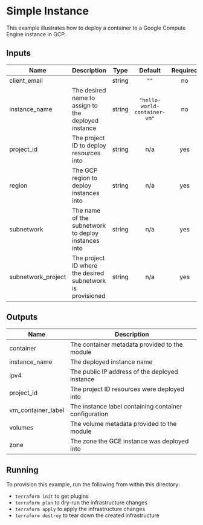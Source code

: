 # Simple Instance

This example illustrates how to deploy a container to a Google Compute Engine instance in GCP.

<!-- BEGINNING OF PRE-COMMIT-TERRAFORM DOCS HOOK -->
## Inputs

| Name | Description | Type | Default | Required |
|------|-------------|:----:|:-----:|:-----:|
| client\_email |  | string | `""` | no |
| instance\_name | The desired name to assign to the deployed instance | string | `"hello-world-container-vm"` | no |
| project\_id | The project ID to deploy resources into | string | n/a | yes |
| region | The GCP region to deploy instances into | string | n/a | yes |
| subnetwork | The name of the subnetwork to deploy instances into | string | n/a | yes |
| subnetwork\_project | The project ID where the desired subnetwork is provisioned | string | n/a | yes |

## Outputs

| Name | Description |
|------|-------------|
| container | The container metadata provided to the module |
| instance\_name | The deployed instance name |
| ipv4 | The public IP address of the deployed instance |
| project\_id | The project ID resources were deployed into |
| vm\_container\_label | The instance label containing container configuration |
| volumes | The volume metadata provided to the module |
| zone | The zone the GCE instance was deployed into |

<!-- END OF PRE-COMMIT-TERRAFORM DOCS HOOK -->

## Running

To provision this example, run the following from within this directory:

- `terraform init` to get plugins
- `terraform plan` to dry-run the infrastructure changes
- `terraform apply` to apply the infrastructure changes
- `terraform destroy` to tear down the created infrastructure
